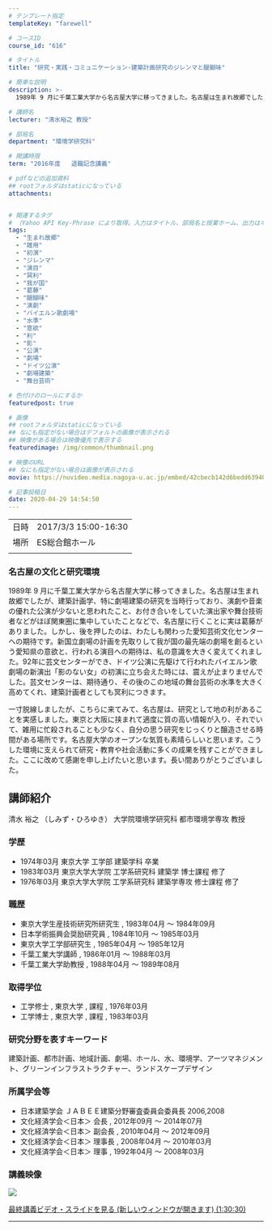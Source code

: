 ```yaml
---
# テンプレート指定
templateKey: "farewell"

# コースID
course_id: "616"

# タイトル
title: "研究・実践・コミュニケーション-建築計画研究のジレンマと醍醐味"

# 簡単な説明
description: >-
  1989年 9 月に千葉工業大学から名古屋大学に移ってきました。名古屋は生まれ故郷でしたが、建築計画学、特に劇場建築の研究を当時行っており、演劇や音楽の優れた公演が少ないと思われたこと、お付き合いをしていた演出家や舞台技術者などがほぼ関東圏に集中していたことなどで、名古屋に行くことに実は葛藤がありました。しかし、後を押したのは、わたしも関わった愛知芸術文化センターへの期待です。新国立劇場の計画 ....

# 講師名
lecturer: "清水裕之 教授"

# 部局名
department: "環境学研究科"

# 開講時限
term: "2016年度	退職記念講義"

# pdfなどの追加資料
## rootフォルダはstaticになっている
attachments:


# 関連するタグ
# （Yahoo API Key-Phrase により取得。入力はタイトル、部局名と授業ホーム、出力はキーフレーズ（tags））
tags:
  - "生まれ故郷"
  - "雑用"
  - "初演"
  - "ジレンマ"
  - "演目"
  - "冥利"
  - "我が国"
  - "葛藤"
  - "醍醐味"
  - "演劇"
  - "バイエルン歌劇場"
  - "水準"
  - "意欲"
  - "利"
  - "影"
  - "公演"
  - "劇場"
  - "ドイツ公演"
  - "劇場建築"
  - "舞台芸術"

# 色付けのロールにするか
featuredpost: true

# 画像
## rootフォルダはstaticになっている
## なにも指定がない場合はデフォルトの画像が表示される
## 映像がある場合は映像優先で表示する
featuredimage: /img/common/thumbnail.png

# 映像のURL
## なにも指定がない場合は画像が表示される
movie: https://nuvideo.media.nagoya-u.ac.jp/embed/42cbecb142d6bedd63940d80638af19141ab0638

# 記事投稿日
date: 2020-04-29 14:54:50
---
```


|   |   |
|---|---|
| 日時 | 2017/3/3  15:00-16:30 |
| 場所 | ES総合館ホール |
|   |   |


### 名古屋の文化と研究環境 

1989年 9 月に千葉工業大学から名古屋大学に移ってきました。名古屋は生まれ故郷でしたが、建築計画学、特に劇場建築の研究を当時行っており、演劇や音楽の優れた公演が少ないと思われたこと、お付き合いをしていた演出家や舞台技術者などがほぼ関東圏に集中していたことなどで、名古屋に行くことに実は葛藤がありました。しかし、後を押したのは、わたしも関わった愛知芸術文化センターへの期待です。新国立劇場の計画を先取りして我が国の最先端の劇場を創るという愛知県の意欲と、行われる演目への期待は、私の意識を大きく変えてくれました。92年に芸文センターができ、ドイツ公演に先駆けて行われたバイエルン歌劇場の新演出「影のない女」の初演に立ち会えた時には、震えが止まりませんでした。芸文センターは、期待通り、その後のこの地域の舞台芸術の水準を大きく高めてくれ、建築計画者としても冥利につきます。 

一寸脱線しましたが、こちらに来てみて、名古屋は、研究として地の利があることを実感しました。東京と大阪に挟まれて適度に質の高い情報が入り、それでいて、雑用に忙殺されることも少なく、自分の思う研究をじっくりと醸造させる時間がある場所です。名古屋大学のオープンな気質も素晴らしいと思います。こうした環境に支えられて研究・教育や社会活動に多くの成果を残すことができました。ここに改めて感謝を申し上げたいと思います。長い間ありがとうございました。


## 講師紹介

清水 裕之 （しみず・ひろゆき） 大学院環境学研究科 都市環境学専攻 教授 

### 学歴

  * 1974年03月 東京大学 工学部 建築学科 卒業
  * 1983年03月 東京大学大学院 工学系研究科 建築学 博士課程 修了
  * 1976年03月 東京大学大学院 工学系研究科 建築学専攻 修士課程 修了

### 職歴

  * 東京大学生産技術研究所研究生 , 1983年04月 ～ 1984年09月
  * 日本学術振興会奨励研究員 , 1984年10月 ～ 1985年03月
  * 東京大学工学部研究生 , 1985年04月 ～ 1985年12月
  * 千葉工業大学講師 , 1986年01月 ～ 1988年03月
  * 千葉工業大学助教授 , 1988年04月 ～ 1989年08月

### 取得学位

  * 工学修士 , 東京大学 , 課程 , 1976年03月
  * 工学博士 , 東京大学 , 課程 , 1983年03月

### 研究分野を表すキーワード

建築計画、都市計画、地域計画、劇場、ホール、水、環境学、アーツマネジメント、グリーンインフラストラクチャー、ランドスケープデザイン

### 所属学会等

  * 日本建築学会 ＪＡＢＥＥ建築分野審査委員会委員長 2006,2008 
  * 文化経済学会＜日本＞ 会長 , 2012年09月 ～ 2014年07月
  * 文化経済学会＜日本＞ 副会長 , 2010年04月 ～ 2012年09月
  * 文化経済学会＜日本＞ 理事長 , 2008年04月 ～ 2010年03月
  * 文化経済学会＜日本＞ 理事 , 1992年04月 ～ 2008年03月


### 講義映像


![&nbsp;](https://ocw.nagoya-u.jp/files/616/3541.jpg) 

[最終講義ビデオ・スライドを見る (新しいウィンドウが開きます) (1:30:30)](https://nuvideo.media.nagoya-u.ac.jp/embed/42cbecb142d6bedd63940d80638af19141ab0638)


-----
